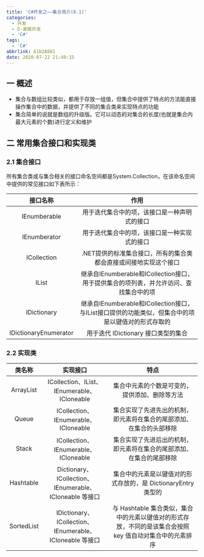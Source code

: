 ```yaml
---
title: 'C#开发之——集合简介(8.1)'
categories:
  - 开发
  - E-桌面开发
  - 'C#'
tags:
  - 'C#'
abbrlink: 61b28881
date: 2020-07-22 21:49:15
---
```

## 一 概述

* 集合与数组比较类似，都用于存放一组值，但集合中提供了特点的方法能直接操作集合中的数据，并提供了不同的集合类来实现特点的功能
* 集合简单的说就是数组的升级版。它可以动态的对集合的长度(也就是集合内最大元素的个数)进行定义和维护

<!--more-->

## 二 常用集合接口和实现类

### 2.1 集合接口

所有集合类或与集合相关的接口命名空间都是System.Collection，在该命名空间中提供的常见接口如下表所示：

|       接口名称        |                             作用                             |
| :-------------------: | :----------------------------------------------------------: |
|     IEnumberable      |         用于迭代集合中的项，该接口是一种声明式的接口         |
|     IEnumberator      |         用于迭代集合中的项，该接口是一种实现式的接口         |
|      ICollection      | .NET提供的标准集合接口，所有的集合类都会直接或间接地实现这个接口 |
|         IList         | 继承自IEnumberable和ICollection接口，用于提供集合的项列表，并允许访问、查找集合中的项 |
|      IDictionary      | 继承自IEnumberable和ICollection接口，与IList接口提供的功能类似，但集合中的项是以键值对的形式存取的 |
| IDictionaryEnumerator |             用于迭代 IDictionary 接口类型的集合              |

### 2.2 实现类

| **类名称** |                       **实现接口**                        |                           **特点**                           |
| :--------: | :-------------------------------------------------------: | :----------------------------------------------------------: |
| ArrayList  |        ICollection、IList、IEnumerable、ICloneable        |        集合中元素的个数是可变的，提供添加、删除等方法        |
|   Queue    |           ICollection、IEnumerable、ICloneable            | 集合实现了先进先出的机制，即元素将在集合的尾部添加、在集合的头部移除 |
|   Stack    |           ICollection、IEnumerable、ICloneable            | 集合实现了先进后出的机制，即元素将在集合的尾部添加、在集合的尾部移除 |
| Hashtable  | Dictionary、ICollection、IEnumerable、 ICloneable 等接口  | 集合中的元素是以键值对的形式存放的，是 DictionaryEntry 类型的 |
| SortedList | IDictionary、ICollection、IEnumerable、 ICloneable 等接口 | 与 Hashtable 集合类似，集合中的元素以键值对的形式存放，不同的是该集合会按照 key 值自动对集合中的元素排序 |

